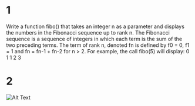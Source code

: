 # 1
Write a function fibo() that takes an integer n as a parameter and displays the numbers in the Fibonacci sequence up to rank n. 
The Fibonacci sequence is a sequence of integers in which each term is the sum of the two preceding terms.
The term of rank n, denoted fn is defined by f0 = 0, f1 = 1 and fn = fn-1 + fn-2 for n > 2.
For example, the call fibo(5) will display: 0 1 1 2 3

# 2
![Alt Text](worksheet_update/exo2.4.png)
